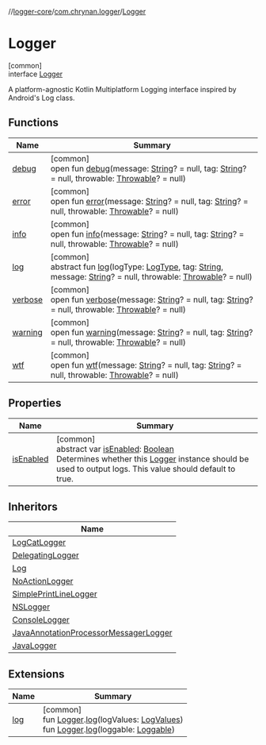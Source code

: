 //[logger-core](../../../index.md)/[com.chrynan.logger](../index.md)/[Logger](index.md)

# Logger

[common]\
interface [Logger](index.md)

A platform-agnostic Kotlin Multiplatform Logging interface inspired by Android's Log class.

## Functions

| Name | Summary |
|---|---|
| [debug](debug.md) | [common]<br>open fun [debug](debug.md)(message: [String](https://kotlinlang.org/api/latest/jvm/stdlib/kotlin/-string/index.html)? = null, tag: [String](https://kotlinlang.org/api/latest/jvm/stdlib/kotlin/-string/index.html)? = null, throwable: [Throwable](https://kotlinlang.org/api/latest/jvm/stdlib/kotlin/-throwable/index.html)? = null) |
| [error](error.md) | [common]<br>open fun [error](error.md)(message: [String](https://kotlinlang.org/api/latest/jvm/stdlib/kotlin/-string/index.html)? = null, tag: [String](https://kotlinlang.org/api/latest/jvm/stdlib/kotlin/-string/index.html)? = null, throwable: [Throwable](https://kotlinlang.org/api/latest/jvm/stdlib/kotlin/-throwable/index.html)? = null) |
| [info](info.md) | [common]<br>open fun [info](info.md)(message: [String](https://kotlinlang.org/api/latest/jvm/stdlib/kotlin/-string/index.html)? = null, tag: [String](https://kotlinlang.org/api/latest/jvm/stdlib/kotlin/-string/index.html)? = null, throwable: [Throwable](https://kotlinlang.org/api/latest/jvm/stdlib/kotlin/-throwable/index.html)? = null) |
| [log](log.md) | [common]<br>abstract fun [log](log.md)(logType: [LogType](../-log-type/index.md), tag: [String](https://kotlinlang.org/api/latest/jvm/stdlib/kotlin/-string/index.html), message: [String](https://kotlinlang.org/api/latest/jvm/stdlib/kotlin/-string/index.html)? = null, throwable: [Throwable](https://kotlinlang.org/api/latest/jvm/stdlib/kotlin/-throwable/index.html)? = null) |
| [verbose](verbose.md) | [common]<br>open fun [verbose](verbose.md)(message: [String](https://kotlinlang.org/api/latest/jvm/stdlib/kotlin/-string/index.html)? = null, tag: [String](https://kotlinlang.org/api/latest/jvm/stdlib/kotlin/-string/index.html)? = null, throwable: [Throwable](https://kotlinlang.org/api/latest/jvm/stdlib/kotlin/-throwable/index.html)? = null) |
| [warning](warning.md) | [common]<br>open fun [warning](warning.md)(message: [String](https://kotlinlang.org/api/latest/jvm/stdlib/kotlin/-string/index.html)? = null, tag: [String](https://kotlinlang.org/api/latest/jvm/stdlib/kotlin/-string/index.html)? = null, throwable: [Throwable](https://kotlinlang.org/api/latest/jvm/stdlib/kotlin/-throwable/index.html)? = null) |
| [wtf](wtf.md) | [common]<br>open fun [wtf](wtf.md)(message: [String](https://kotlinlang.org/api/latest/jvm/stdlib/kotlin/-string/index.html)? = null, tag: [String](https://kotlinlang.org/api/latest/jvm/stdlib/kotlin/-string/index.html)? = null, throwable: [Throwable](https://kotlinlang.org/api/latest/jvm/stdlib/kotlin/-throwable/index.html)? = null) |

## Properties

| Name | Summary |
|---|---|
| [isEnabled](is-enabled.md) | [common]<br>abstract var [isEnabled](is-enabled.md): [Boolean](https://kotlinlang.org/api/latest/jvm/stdlib/kotlin/-boolean/index.html)<br>Determines whether this [Logger](index.md) instance should be used to output logs. This value should default to true. |

## Inheritors

| Name |
|---|
| [LogCatLogger](../-log-cat-logger/index.md) |
| [DelegatingLogger](../-delegating-logger/index.md) |
| [Log](../-log/index.md) |
| [NoActionLogger](../-no-action-logger/index.md) |
| [SimplePrintLineLogger](../-simple-print-line-logger/index.md) |
| [NSLogger](../-n-s-logger/index.md) |
| [ConsoleLogger](../-console-logger/index.md) |
| [JavaAnnotationProcessorMessagerLogger](../-java-annotation-processor-messager-logger/index.md) |
| [JavaLogger](../-java-logger/index.md) |

## Extensions

| Name | Summary |
|---|---|
| [log](../log.md) | [common]<br>fun [Logger](index.md).[log](../log.md)(logValues: [LogValues](../-log-values/index.md))<br>fun [Logger](index.md).[log](../log.md)(loggable: [Loggable](../-loggable/index.md)) |
